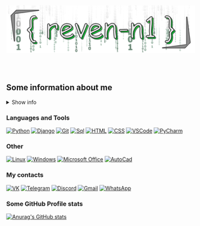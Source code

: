 [![Header](https://github.com/reven-n1/reven-n1/blob/main/assets/From_BuNtaRT_to_reven_n1_with_love1.png)](https://github.com/reven-n1)

</br>
</br>

 ## Some information about me

<details><summary>Show info</summary>
    
- **<h4>Education:</h4>**

    - **2016-2020 (specialized secondary)** Peter the Great St. Petersburg Polytechnic University, **direction** - programming in computer systems, **specialty** - technician-programmer.
    - **2020-2025 (current)** SUAI, **direction** - informatics and computer engineering.

- **<h4>Personal qualities:</h4>**

    - Calmness
    - High responsibility
    - Attentiveness
    - Discipline
    - Analytical mind
    - Learning propensity


- **<h4>Hobbies:</h4>**

    - I like to go out with friends
    - Biking
    - Reading books


- **<h4>Languages:</h4>**

    - Russian(native)
    - English(b2)


- **<h4>Career Objective:</h4>**

    - Senior python developer


- **<h4>Working on projects:</h4>**

    - [Discord Bot(python)](https://github.com/reven-n1/DiscordBot)
  
</details>

### Languages and Tools

[![Python](https://img.shields.io/badge/-Python-black?style=for-the-badge&logo=python)](#)   [![Django](https://img.shields.io/badge/-Django-black?style=for-the-badge&logo=django&logoColor=yellow)](#)  [![Git](https://img.shields.io/badge/-Git-black?style=for-the-badge&logo=git&logoColor=red)](#)  [![Sql](https://img.shields.io/badge/-SQL-black?style=for-the-badge&logo=mysql&logoColor=yellow)](#) [![HTML](https://img.shields.io/badge/-HTML-black?style=for-the-badge&logo=html5)](#)    [![CSS](https://img.shields.io/badge/-CSS-black?style=for-the-badge&logo=css3)](#)   [![VSCode](https://img.shields.io/badge/-VSCode-black?style=for-the-badge&logo=visualstudiocode&logoColor=blue)](#) [![PyCharm](https://img.shields.io/badge/-PyCharm-black?style=for-the-badge&logo=pycharm)](#)

### Other

[![Linux](https://img.shields.io/badge/-Linux-black?style=for-the-badge&logo=linux)](#)  [![Windows](https://img.shields.io/badge/-Windows-black?style=for-the-badge&logo=windows)](#)    [![Microsoft Office](https://img.shields.io/badge/-MicrosoftOffice-black?style=for-the-badge&logo=microsoftoffice&logoColor=red)](#) [![AutoCad](https://img.shields.io/badge/-AutoCad-black?style=for-the-badge&logo=autodesk&logoColor=red)](#)

### My contacts

[![VK](https://img.shields.io/badge/-VK-black?style=for-the-badge&logo=vk)](https://vk.com/idreven_n1)   [![Telegram](https://img.shields.io/badge/-Telegram-black?style=for-the-badge&logo=telegram)](https://teleg.run/reven_n1) [![Discord](https://img.shields.io/badge/-Discord-black?style=for-the-badge&logo=discord)](https://discord.com/users/reven_n1#1645) <a href="mailto:roma.suslov.16@gmail.com">![Gmail](https://img.shields.io/badge/-Gmail-black?style=for-the-badge&logo=gmail)</a> [![WhatsApp](https://img.shields.io/badge/-whatsapp-black?style=for-the-badge&logo=whatsapp)](https://wa.me/79531617159)


### Some GitHub Profile stats

[![Anurag's GitHub stats](https://github-readme-stats.vercel.app/api?username=reven-n1&count_private=true&show_icons=true&border_radius=10&hide=prs,issues&theme=dracula)](https://github.com/anuraghazra/github-readme-stats)
